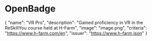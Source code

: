 # OpenBadge

{
	"name": "VR Pro",
	"description": "Gained proficiency in VR in the ReSkillYou course held at H-Farm",
	"image": "image.png",
	"criteria": "https://www.h-farm.com/en",
	"issuer": "https://www.h-farm.json"
}
